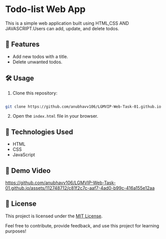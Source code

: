 
# Todo-list Web App

This is a simple web application built using HTML,CSS AND JAVASCRIPT.Users can add, update, and delete todos.

## 🚀 Features

- Add new todos with a title.
- Delete unwanted todos.

## 🛠️ Usage

1. Clone this repository: 
```bash 

git clone https://github.com/anubhavv106/LGMVIP-Web-Task-01.github.io
   ```
2. Open the `index.html` file in your browser.

## 🧰 Technologies Used

- HTML
- CSS
- JavaScript


## 🎥 Demo Video

https://github.com/anubhavv106/LGMVIP-Web-Task-01.github.io/assets/112748712/c81f2c7c-aaf7-4ad0-b99c-416a155e12aa




## 📝 License

This project is licensed under the [MIT License](LICENSE).

Feel free to contribute, provide feedback, and use this project for learning purposes!
